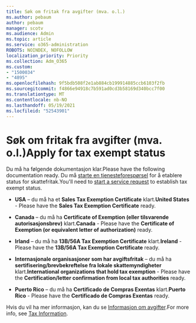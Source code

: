 ```yaml
---
title: Søk om fritak fra avgifter (mva. o.l.)
ms.author: pebaum
author: pebaum
manager: scotv
ms.audience: Admin
ms.topic: article
ms.service: o365-administration
ROBOTS: NOINDEX, NOFOLLOW
localization_priority: Priority
ms.collection: Adm_O365
ms.custom:
- "1500034"
- "4895"
ms.openlocfilehash: 9f5bdb508f2e1ab884cb199914885ccb6103f2fb
ms.sourcegitcommit: f4866e94918c7b591ad0cd3b58169d340bcc7f00
ms.translationtype: MT
ms.contentlocale: nb-NO
ms.lasthandoff: 05/19/2021
ms.locfileid: "52543901"
---
```

# <a name="apply-for-tax-exempt-status"></a><span data-ttu-id="0b947-102">Søk om fritak fra avgifter (mva. o.l.)</span><span class="sxs-lookup"><span data-stu-id="0b947-102">Apply for tax exempt status</span></span>

<span data-ttu-id="0b947-103">Du må ha følgende dokumentasjon klar.</span><span class="sxs-lookup"><span data-stu-id="0b947-103">Please have the following documentation ready.</span></span> <span data-ttu-id="0b947-104">Du må [starte en tjenesteforespørsel](https://go.microsoft.com/fwlink/p/?linkid=518322) for å etablere status for skattefritak.</span><span class="sxs-lookup"><span data-stu-id="0b947-104">You'll need to [start a service request](https://go.microsoft.com/fwlink/p/?linkid=518322) to establish tax exempt status.</span></span>

- <span data-ttu-id="0b947-105">**USA** – du må ha et **Sales Tax Exemption Certificate** klart.</span><span class="sxs-lookup"><span data-stu-id="0b947-105">**United States** - Please have the **Sales Tax Exemption Certificate** ready.</span></span>

- <span data-ttu-id="0b947-106">**Canada** – du må ha **Certificate of Exemption (eller tilsvarende autorisasjonsbrev)** klart.</span><span class="sxs-lookup"><span data-stu-id="0b947-106">**Canada** - Please have the **Certificate of Exemption (or equivalent letter of authorization)** ready.</span></span>

- <span data-ttu-id="0b947-107">**Irland** – du må ha **13B/56A Tax Exemption Certificate** klart.</span><span class="sxs-lookup"><span data-stu-id="0b947-107">**Ireland** - Please have the **13B/56A Tax Exemption Certificate** ready.</span></span>

- <span data-ttu-id="0b947-108">**Internasjonale organisasjoner som har avgiftsfritak** – du må ha **sertifisering/brevbekreftelse fra lokale skattemyndigheter** klart.</span><span class="sxs-lookup"><span data-stu-id="0b947-108">**International organizations that hold tax exemption** - Please have the **Certification/letter confirmation from local tax authorities** ready.</span></span>

- <span data-ttu-id="0b947-109">**Puerto Rico** – du må ha **Certificado de Compras Exentas** klart.</span><span class="sxs-lookup"><span data-stu-id="0b947-109">**Puerto Rico** - Please have the **Certificado de Compras Exentas** ready.</span></span>

<span data-ttu-id="0b947-110">Hvis du vil ha mer informasjon, kan du se [Informasjon om avgifter](/microsoft-365/commerce/billing-and-payments/tax-information).</span><span class="sxs-lookup"><span data-stu-id="0b947-110">For more info, see [Tax Information](/microsoft-365/commerce/billing-and-payments/tax-information).</span></span>
